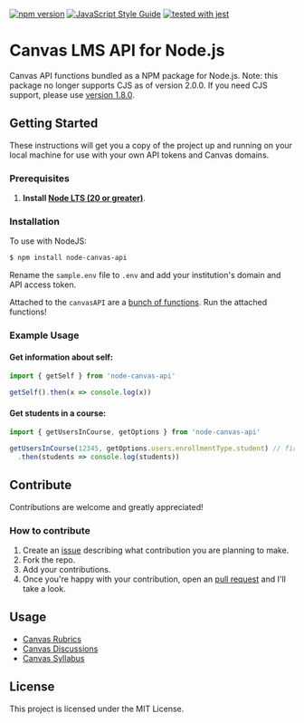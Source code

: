 [![npm version](https://badge.fury.io/js/node-canvas-api.svg)](https://badge.fury.io/js/node-canvas-api)
[![JavaScript Style Guide](https://img.shields.io/badge/code_style-standard-brightgreen.svg)](https://standardjs.com)
[![tested with jest](https://img.shields.io/badge/tested_with-jest-99424f.svg)](https://github.com/facebook/jest)

# Canvas LMS API for Node.js
Canvas API functions bundled as a NPM package for Node.js. Note: this package no longer supports CJS as of version 2.0.0. If you need CJS support, please use [version 1.8.0](https://www.npmjs.com/package/node-canvas-api/v/1.8.0).

## Getting Started
These instructions will get you a copy of the project up and running on your local machine for use with your own API tokens and Canvas domains.

### Prerequisites

1. **Install [Node LTS (20 or greater)](https://nodejs.org)**.

### Installation

To use with NodeJS:
```bash
$ npm install node-canvas-api
```

Rename the `sample.env` file to `.env` and add your institution's domain and API access token.

Attached to the `canvasAPI` are a [bunch of functions](https://github.com/ubc/node-canvas-api/tree/master/src).
Run the attached functions!

### Example Usage

#### Get information about self:
```js
import { getSelf } from 'node-canvas-api'

getSelf().then(x => console.log(x))
```

#### Get students in a course:
```js
import { getUsersInCourse, getOptions } from 'node-canvas-api'

getUsersInCourse(12345, getOptions.users.enrollmentType.student) // first argument is Canvas course ID
  .then(students => console.log(students))
```

## Contribute
Contributions are welcome and greatly appreciated!

### How to contribute
1. Create an [issue](https://github.com/ubc/node-canvas-api/issues) describing what contribution you are planning to make.
1. Fork the repo.
1. Add your contributions.
1. Once you're happy with your contribution, open an [pull request](https://github.com/ubc/node-canvas-api/pulls) and I'll take a look.

## Usage
* [Canvas Rubrics](https://github.com/ubc/canvas-rubric)
* [Canvas Discussions](https://github.com/ubc/canvas-discussion)
* [Canvas Syllabus](https://github.com/UBC-LFS/lfs-canvas-syllabus)

## License

This project is licensed under the MIT License.
